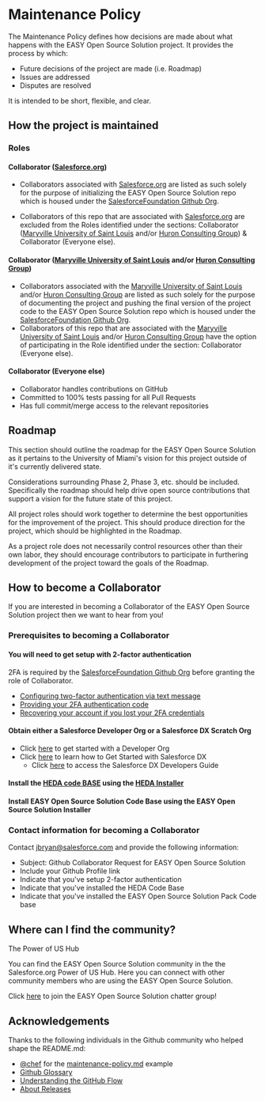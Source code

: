 # Maintenance Policy

The Maintenance Policy defines how decisions are made about what happens with the EASY Open Source Solution project. It provides the process by which:

* Future decisions of the project are made (i.e. Roadmap)
* Issues are addressed
* Disputes are resolved

It is intended to be short, flexible, and clear.

## How the project is maintained

### Roles

#### Collaborator (<a href="http://salesforce.org/" target="_blank">Salesforce.org</a>)

* Collaborators associated with <a href="http://salesforce.org/" target="_blank">Salesforce.org</a> are listed as such solely for the purpose of initializing the EASY Open Source Solution repo which is housed under the <a href="https://github.com/SalesforceFoundation" target="_blank"> SalesforceFoundation Github Org</a>.

* Collaborators of this repo that are associated with <a href="http://salesforce.org/" target="_blank">Salesforce.org</a> are excluded from the Roles identified under the sections: Collaborator (<a href="http://www.maryville.edu/" target="_blank">Maryville University of Saint Louis</a> and/or <a href="http://www.huronconsultinggroup.com/" target="_blank">Huron Consulting Group</a>) & Collaborator (Everyone else).

#### Collaborator (<a href="http://www.maryville.edu/" target="_blank">Maryville University of Saint Louis</a> and/or <a href="http://www.huronconsultinggroup.com/" target="_blank">Huron Consulting Group</a>)

* Collaborators associated with the <a href="http://www.maryville.edu/" target="_blank">Maryville University of Saint Louis</a> and/or <a href="http://www.huronconsultinggroup.com/" target="_blank">Huron Consulting Group</a> are listed as such solely for the purpose of documenting the project and pushing the final version of the project code to the EASY Open Source Solution repo which is housed under the <a href="https://github.com/SalesforceFoundation" target="_blank"> SalesforceFoundation Github Org</a>.
* Collaborators of this repo that are associated with the <a href="http://www.maryville.edu/" target="_blank">Maryville University of Saint Louis</a> and/or <a href="http://www.huronconsultinggroup.com/" target="_blank">Huron Consulting Group</a> have the option of participating in the Role identified under the section: Collaborator (Everyone else).

#### Collaborator (Everyone else)

* Collaborator handles contributions on GitHub
* Committed to 100% tests passing for all Pull Requests
* Has full commit/merge access to the relevant repositories

## Roadmap

This section should outline the roadmap for the EASY Open Source Solution as it pertains to the University of Miami's vision for this project outside of it's currently delivered state.

Considerations surrounding Phase 2, Phase 3, etc. should be included. Specifically the roadmap should help drive open source contributions that support a vision for the future state of this project.

All project roles should work together to determine the best opportunities for the improvement of the project. This should produce direction for the project, which should be highlighted in the Roadmap.

As a project role does not necessarily control resources other than their own labor, they should encourage contributors to participate in furthering development of the project toward the goals of the Roadmap.

## How to become a Collaborator

If you are interested in becoming a Collaborator of the EASY Open Source Solution project then we want to hear from you!

### Prerequisites to becoming a Collaborator

#### You will need to get setup with 2-factor authentication

2FA is required by the <a href="https://github.com/SalesforceFoundation" target="_blank">SalesforceFoundation Github Org</a> before granting the role of Collaborator.

* <a href="https://help.github.com/articles/configuring-two-factor-authentication-via-text-message/" target="_blank">Configuring two-factor authentication via text message</a>
* <a href="https://help.github.com/articles/providing-your-2fa-authentication-code/" target="_blank">Providing your 2FA authentication code</a>
* <a href="https://help.github.com/articles/recovering-your-account-if-you-lost-your-2fa-credentials/" target="_blank">Recovering your account if you lost your 2FA credentials</a>

#### Obtain either a Salesforce Developer Org or a Salesforce DX Scratch Org

* Click <a href="https://developer.salesforce.com/signup" target="_blank">here</a> to get started with a Developer Org
* Click <a href="https://trailhead.salesforce.com/en/trails/sfdx_get_started">here</a> to learn how to Get Started with Salesforce DX
  * Click <a href="https://developer.salesforce.com/docs/atlas.en-us.sfdx_dev.meta/sfdx_dev/sfdx_dev_intro.htm">here</a> to access the Salesforce DX Developers Guide

#### Install the <a href="https://github.com/SalesforceFoundation/HEDAP" target="_blank">HEDA code BASE</a> using the <a href="https://mrbelvedere.salesforcefoundation.org/mpinstaller/hed" target="_blank"> HEDA Installer</a>

#### Install EASY Open Source Solution Code Base using the EASY Open Source Solution Installer

### Contact information for becoming a Collaborator

Contact jbryan@salesforce.com and provide the following information:

* Subject: Github Collaborator Request for EASY Open Source Solution
* Include your Github Profile link
* Indicate that you've setup 2-factor authentication
* Indicate that you've installed the HEDA Code Base
* Indicate that you've installed the EASY Open Source Solution Pack Code base

## Where can I find the community?

The Power of US Hub

You can find the EASY Open Source Solution community in the the Salesforce.org Power of US Hub. Here you can connect with other community members who are using the EASY Open Source Solution. 

Click <a href="https://powerofus.force.com/_ui/core/chatter/groups/GroupProfilePage?g=0F9800000008jcN" target="_blank">here</a> to join the EASY Open Source Solution chatter group!

## Acknowledgements

Thanks to the following individuals in the Github community who helped shape the README.md:

* <a href="https://github.com/chef" target="_blank">@chef</a> for the <a href="https://github.com/chef/chef-rfc/blob/master/rfc030-maintenance-policy.md" target="_blank"> maintenance-policy.md</a> example
* <a href="https://help.github.com/articles/github-glossary/" target="_blank">Github Glossary</a>
* <a href="https://guides.github.com/introduction/flow/" target="_blank">Understanding the GitHub Flow</a>
* <a href="https://help.github.com/articles/about-releases/" target="_blank">About Releases</a>


